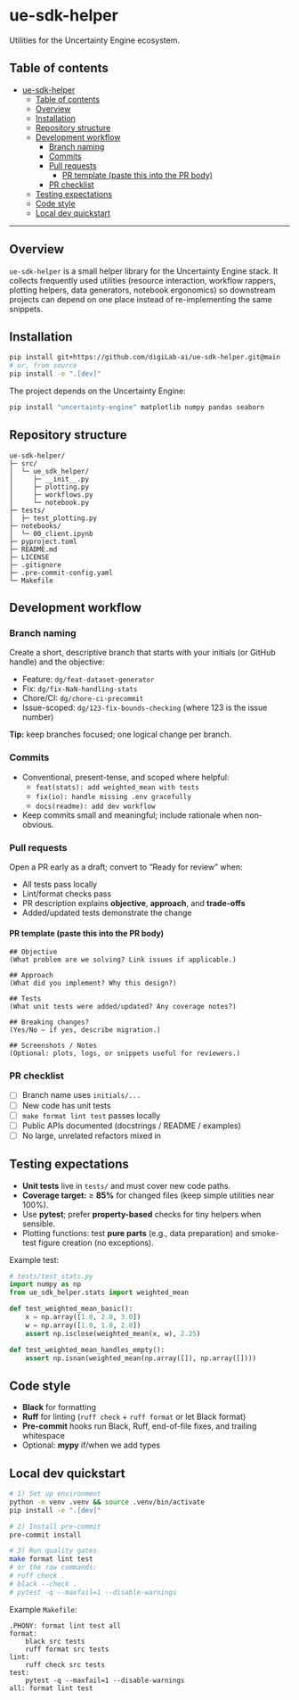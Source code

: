 # ue-sdk-helper

Utilities for the Uncertainty Engine ecosystem.

## Table of contents
- [ue-sdk-helper](#ue-sdk-helper)
  - [Table of contents](#table-of-contents)
  - [Overview](#overview)
  - [Installation](#installation)
  - [Repository structure](#repository-structure)
  - [Development workflow](#development-workflow)
    - [Branch naming](#branch-naming)
    - [Commits](#commits)
    - [Pull requests](#pull-requests)
      - [PR template (paste this into the PR body)](#pr-template-paste-this-into-the-pr-body)
    - [PR checklist](#pr-checklist)
  - [Testing expectations](#testing-expectations)
  - [Code style](#code-style)
  - [Local dev quickstart](#local-dev-quickstart)

---

## Overview
`ue-sdk-helper` is a small helper library for the Uncertainty Engine stack. It collects frequently used utilities (resource interaction, workflow rappers, plotting helpers, data generators, notebook ergonomics) so downstream projects can depend on one place instead of re-implementing the same snippets.

## Installation
```bash
pip install git+https://github.com/digiLab-ai/ue-sdk-helper.git@main
# or, from source
pip install -e ".[dev]"
```

The project depends on the Uncertainty Engine:
```bash
pip install "uncertainty-engine" matplotlib numpy pandas seaborn
```

## Repository structure
```
ue-sdk-helper/
├─ src/
│  └─ ue_sdk_helper/
│     ├─ __init__.py
│     ├─ plotting.py
│     ├─ workflows.py
│     └─ notebook.py
├─ tests/
│  ├─ test_plotting.py
├─ notebooks/
│  └─ 00_client.ipynb
├─ pyproject.toml
├─ README.md
├─ LICENSE
├─ .gitignore
├─ .pre-commit-config.yaml
└─ Makefile
```

## Development workflow

### Branch naming
Create a short, descriptive branch that starts with your initials (or GitHub handle) and the objective:

- Feature: `dg/feat-dataset-generator`
- Fix: `dg/fix-NaN-handling-stats`
- Chore/CI: `dg/chore-ci-precommit`
- Issue-scoped: `dg/123-fix-bounds-checking` (where 123 is the issue number)

**Tip:** keep branches focused; one logical change per branch.

### Commits
- Conventional, present-tense, and scoped where helpful:
  - `feat(stats): add weighted_mean with tests`
  - `fix(io): handle missing .env gracefully`
  - `docs(readme): add dev workflow`
- Keep commits small and meaningful; include rationale when non-obvious.

### Pull requests
Open a PR early as a draft; convert to “Ready for review” when:
- All tests pass locally
- Lint/format checks pass
- PR description explains **objective**, **approach**, and **trade-offs**
- Added/updated tests demonstrate the change

#### PR template (paste this into the PR body)
```
## Objective
(What problem are we solving? Link issues if applicable.)

## Approach
(What did you implement? Why this design?)

## Tests
(What unit tests were added/updated? Any coverage notes?)

## Breaking changes?
(Yes/No — if yes, describe migration.)

## Screenshots / Notes
(Optional: plots, logs, or snippets useful for reviewers.)
```

### PR checklist
- [ ] Branch name uses `initials/...`
- [ ] New code has unit tests
- [ ] `make format lint test` passes locally
- [ ] Public APIs documented (docstrings / README / examples)
- [ ] No large, unrelated refactors mixed in

## Testing expectations
- **Unit tests** live in `tests/` and must cover new code paths.
- **Coverage target:** ≥ **85%** for changed files (keep simple utilities near 100%).
- Use **pytest**; prefer **property-based** checks for tiny helpers when sensible.
- Plotting functions: test **pure parts** (e.g., data preparation) and smoke-test figure creation (no exceptions).

Example test:
```python
# tests/test_stats.py
import numpy as np
from ue_sdk_helper.stats import weighted_mean

def test_weighted_mean_basic():
    x = np.array([1.0, 2.0, 3.0])
    w = np.array([1.0, 1.0, 2.0])
    assert np.isclose(weighted_mean(x, w), 2.25)

def test_weighted_mean_handles_empty():
    assert np.isnan(weighted_mean(np.array([]), np.array([])))
```

## Code style
- **Black** for formatting
- **Ruff** for linting (`ruff check` + `ruff format` or let Black format)
- **Pre-commit** hooks run Black, Ruff, end-of-file fixes, and trailing whitespace
- Optional: **mypy** if/when we add types


## Local dev quickstart
```bash
# 1) Set up environment
python -m venv .venv && source .venv/bin/activate
pip install -e ".[dev]"

# 2) Install pre-commit
pre-commit install

# 3) Run quality gates
make format lint test
# or the raw commands:
# ruff check .
# black --check .
# pytest -q --maxfail=1 --disable-warnings
```

Example `Makefile`:
```make
.PHONY: format lint test all
format:
	black src tests
	ruff format src tests
lint:
	ruff check src tests
test:
	pytest -q --maxfail=1 --disable-warnings
all: format lint test
```
